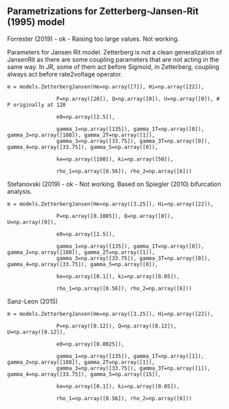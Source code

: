 Parametrizations for Zetterberg-Jansen-Rit (1995) model
---

Forrester (2019) - ok - Raising too large values. Not working.

Parameters for Jansen Rit model. Zetterberg is not a clean generalization of JansenRit as
there are some coupling parameters that are not acting in the same way. In JR, some of them act before Sigmoid,
in Zetterberg, coupling always act before rate2voltage operator. 

    m = models.ZetterbergJansen(He=np.array([7]), Hi=np.array([22]),

                    P=np.array([20]), Q=np.array([0]), U=np.array([0]), # P originally at 120

                    e0=np.array([2.5]),

                    gamma_1=np.array([135]), gamma_1T=np.array([0]), gamma_2=np.array([108]), gamma_2T=np.array([1]),
                    gamma_3=np.array([33.75]), gamma_3T=np.array([0]), gamma_4=np.array([33.75]), gamma_5=np.array([0]),

                    ke=np.array([100]), ki=np.array([50]),

                    rho_1=np.array([0.56]), rho_2=np.array([6]))

Stefanovski (2019) - ok - Not working. Based on Spiegler (2010) bifurcation analysis.

    m = models.ZetterbergJansen(He=np.array([3.25]), Hi=np.array([22]),

                    P=np.array([0.1085]), Q=np.array([0]), U=np.array([0]),

                    e0=np.array([2.5]),

                    gamma_1=np.array([135]), gamma_1T=np.array([0]), gamma_2=np.array([108]), gamma_2T=np.array([1]),
                    gamma_3=np.array([33.75]), gamma_3T=np.array([0]), gamma_4=np.array([33.75]), gamma_5=np.array([0]),

                    ke=np.array([0.1]), ki=np.array([0.05]),

                    rho_1=np.array([0.56]), rho_2=np.array([6]))

Sanz-Leon (2015) 

    m = models.ZetterbergJansen(He=np.array([3.25]), Hi=np.array([22]),

                    P=np.array([0.12]), Q=np.array([0.12]), U=np.array([0.12]),

                    e0=np.array([0.0025]),

                    gamma_1=np.array([135]), gamma_1T=np.array([1]), gamma_2=np.array([108]), gamma_2T=np.array([1]),
                    gamma_3=np.array([33.75]), gamma_3T=np.array([1]), gamma_4=np.array([33.75]), gamma_5=np.array([15]),

                    ke=np.array([0.1]), ki=np.array([0.05]),

                    rho_1=np.array([0.56]), rho_2=np.array([6]))